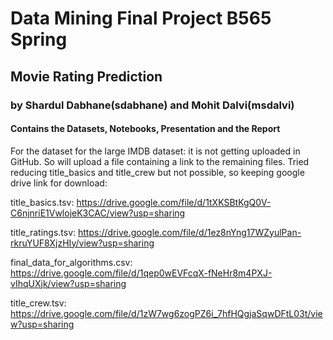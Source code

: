 # Data Mining Final Project B565 Spring
## Movie Rating Prediction
### by Shardul Dabhane(sdabhane) and Mohit Dalvi(msdalvi)

#### Contains the Datasets, Notebooks, Presentation and the Report


For the dataset for the large IMDB dataset: it is not getting uploaded in GitHub. So will upload a file containing a link to the remaining files. Tried reducing title_basics and title_crew but not possible, so keeping google drive link for download:

title_basics.tsv: https://drive.google.com/file/d/1tXKSBtKgQ0V-C6njnriE1VwlojeK3CAC/view?usp=sharing

title_ratings.tsv: https://drive.google.com/file/d/1ez8nYng17WZyulPan-rkruYUF8XjzHIy/view?usp=sharing

final_data_for_algorithms.csv: https://drive.google.com/file/d/1qep0wEVFcqX-fNeHr8m4PXJ-vIhqUXjk/view?usp=sharing

title_crew.tsv: https://drive.google.com/file/d/1zW7wg6zogPZ6i_7hfHQgjaSqwDFtL03t/view?usp=sharing
